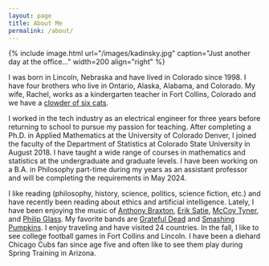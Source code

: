 ```yaml
---
layout: page
title: About Me 
permalink: /about/
---
```


{% include image.html url="/images/kadinsky.jpg" caption="Just another day at the office..." width=200 align="right" %} 

I was born in Lincoln, Nebraska and have lived in Colorado since 1998. I have four brothers who live in Ontario, Alaska, Alabama, and Colorado. My wife, Rachel, works as a kindergarten teacher in Fort Collins, Colorado and we have a <a href="/images/clowder.png">clowder of six cats</a>.

I worked in the tech industry as an electrical engineer for three years before returning to school to pursue my passion for teaching. After completing a Ph.D. in Applied Mathematics at the University of Colorado Denver, I joined the faculty of the Department of Statistics at Colorado State University in August 2018. I have taught a wide range of courses in mathematics and statistics at the undergraduate and graduate levels. I have been working on a B.A. in Philosophy part-time during my years as an assistant professor and will be completing the requirements in May 2024. 

I like reading (philosophy, history, science, politics, science fiction, etc.) and have recently been reading about ethics and artificial intelligence. Lately, I have been enjoying the music of <a href="https://youtu.be/_0F3Uqmgt-k">Anthony Braxton</a>, <a href="https://www.youtube.com/watch?v=AFWFa83ZzSA">Erik Satie<a/>, <a href="https://www.youtube.com/watch?v=YBv5hJ_WKjE">McCoy Tyner</a>, and <a href="https://www.youtube.com/watch?v=8l9Lr9loHG4">Philip Glass</a>. My favorite bands are <a href="https://www.youtube.com/watch?v=fpKQOvlDr-s">Grateful Dead</a> and <a href="https://youtu.be/2kuWvNv7WV4?t=48">Smashing Pumpkins</a>. I enjoy traveling and have visited 24 countries. In the fall, I like to see college football games in Fort Collins and Lincoln. I have been a diehard Chicago Cubs fan since age five and often like to see them play during Spring Training in Arizona. 